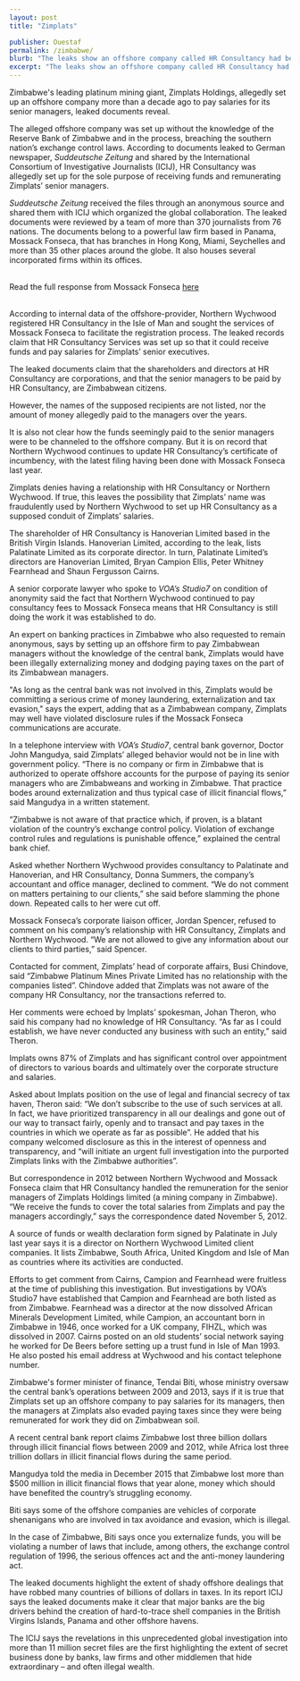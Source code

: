 ```yaml
---
layout: post
title: "Zimplats"

publisher: Ouestaf
permalink: /zimbabwe/
blurb: "The leaks show an offshore company called HR Consultancy had been created  to  pay salaries to Zimplats, which is largely owned  by South Africa’s Impala Platinum Mines. However, it denies any knowledge of the HR Consultancy and its purpose, writes Ray Choto."
excerpt: "The leaks show an offshore company called HR Consultancy had been created  to  pay salaries to Zimplats, which is largely owned  by South Africa’s Impala Platinum Mines. However, it denies any knowledge of the HR Consultancy and its purpose, writes Ray Choto."
---
```


Zimbabwe's leading platinum mining giant, Zimplats Holdings, allegedly set up an offshore company more than a decade ago to pay salaries for its senior managers, leaked documents reveal.

The alleged offshore company was set up without the knowledge of the Reserve Bank of Zimbabwe and in the process, breaching the southern nation’s exchange control laws.
According to documents leaked to German newspaper, *Suddeutsche Zeitung* and shared by the International Consortium of Investigative Journalists (ICIJ), HR Consultancy was allegedly set up for the sole purpose of receiving funds and remunerating Zimplats’ senior managers.

*Suddeutsche Zeitung* received the files through an anonymous source and shared them with ICIJ which organized the global collaboration. The leaked documents were reviewed by a team of more than 370 journalists from 76 nations. The documents belong to a powerful law firm based in Panama, Mossack Fonseca, that has branches in Hong Kong, Miami, Seychelles and more than 35 other places around the globe. It also houses several incorporated firms within its offices.


<br/>
<div class="panel panel-default">
  <div class="panel-heading">
  Read the full response from Mossack Fonseca <a href="https://sourceafrica.net/documents/***REMOVED***.html" target="_blank">here</a>
  </div>
</div>
<br/>

According to internal data of the offshore-provider, Northern Wychwood registered HR Consultancy in the Isle of Man and sought the services of Mossack Fonseca to facilitate the registration process. The leaked records claim that HR Consultancy Services was set up so that it could receive funds and pay salaries for Zimplats’ senior executives.

The leaked documents claim that the shareholders and directors at HR Consultancy are corporations, and that the senior managers to be paid by HR Consultancy, are Zimbabwean citizens.

However, the names of the supposed recipients are not listed, nor the amount of money allegedly paid to the managers over the years.

It is also not clear how the funds seemingly paid to the senior managers were to be channeled to the offshore company. But it is on record that Northern Wychwood continues to update HR Consultancy’s certificate of incumbency, with the latest filing having been done with Mossack Fonseca last year.

Zimplats denies having a relationship with HR Consultancy or Northern Wychwood. If true, this leaves the possibility that Zimplats’ name was fraudulently used by Northern Wychwood to set up HR Consultancy as a supposed conduit of Zimplats’ salaries.

The shareholder of HR Consultancy is Hanoverian Limited based in the British Virgin Islands. Hanoverian Limited, according to the leak, lists Palatinate Limited as its corporate director. In turn, Palatinate Limited’s directors are Hanoverian Limited, Bryan Campion Ellis, Peter Whitney Fearnhead and Shaun Fergusson Cairns.

A senior corporate lawyer who spoke to *VOA’s Studio7* on condition of anonymity said the fact that Northern Wychwood continued to pay consultancy fees to Mossack Fonseca means that HR Consultancy is still doing the work it was established to do.

An expert on banking practices in Zimbabwe who also requested to remain anonymous, says by setting up an offshore firm to pay Zimbabwean managers without the knowledge of the central bank, Zimplats would have been illegally externalizing money and dodging paying taxes on the part of its Zimbabwean managers.

"As long as the central bank was not involved in this, Zimplats would be committing a serious crime of money laundering, externalization and tax evasion," says the expert, adding that as a Zimbabwean company, Zimplats may well have violated disclosure rules if the Mossack Fonseca communications are accurate.

In a telephone interview with *VOA’s Studio7*, central bank governor, Doctor John Mangudya, said Zimplats’ alleged behavior would not be in line with government policy. “There is no company or firm in Zimbabwe that is authorized to operate offshore accounts for the purpose of paying its senior managers who are Zimbabweans and working in Zimbabwe. That practice bodes around externalization and thus typical case of illicit financial flows,” said Mangudya in a written statement.

“Zimbabwe is not aware of that practice which, if proven, is a blatant violation of the country’s exchange control policy. Violation of exchange control rules and regulations is punishable offence,” explained the central bank chief.

Asked whether Northern Wychwood provides consultancy to Palatinate and Hanoverian, and HR Consultancy, Donna Summers, the company’s accountant and office manager, declined to comment. “We do not comment on matters pertaining to our clients,” she said before slamming the phone down. Repeated calls to her were cut off.

Mossack Fonseca’s corporate liaison officer, Jordan Spencer, refused to comment on his company’s relationship with HR Consultancy, Zimplats and Northern Wychwood. “We are not allowed to give any information about our clients to third parties,” said Spencer.

Contacted for comment, Zimplats’ head of corporate affairs, Busi Chindove, said “Zimbabwe Platinum Mines Private Limited has no relationship with the companies listed”. Chindove added that Zimplats was not aware of the company HR Consultancy, nor the transactions referred to.

Her comments were echoed by Implats’ spokesman, Johan Theron, who said his company had no knowledge of HR Consultancy. “As far as I could establish, we have never conducted any business with such an entity,” said Theron.

Implats owns 87% of Zimplats and has significant control over appointment of directors to various boards and ultimately over the corporate structure and salaries.

Asked about Implats position on the use of legal and financial secrecy of tax haven, Theron said: “We don’t subscribe to the use of such services at all. In fact, we have prioritized transparency in all our dealings and gone out of our way to transact fairly, openly and to transact and pay taxes in the countries in which we operate as far as possible”. He added that his company welcomed disclosure as this in the interest of openness and transparency, and “will initiate an urgent full investigation into the purported Zimplats links with the Zimbabwe authorities”.

But correspondence in 2012 between Northern Wychwood and Mossack Fonseca claim that HR Consultancy handled the remuneration for the senior managers of Zimplats Holdings limited (a mining company in Zimbabwe). “We receive the funds to cover the total salaries from Zimplats and pay the managers accordingly,” says the correspondence dated November 5, 2012.

A source of funds or wealth declaration form signed by Palatinate in July last year says it is a director on Northern Wychwood Limited client companies. It lists Zimbabwe, South Africa, United Kingdom and Isle of Man as countries where its activities are conducted.

Efforts to get comment from Cairns, Campion and Fearnhead were fruitless at the time of publishing this investigation. But investigations by VOA’s Studio7 have established that Campion and Fearnhead are both listed as from Zimbabwe. Fearnhead was a director at the now dissolved African Minerals Development Limited, while Campion, an accountant born in Zimbabwe in 1946, once worked for a UK company, FIHZL, which was dissolved in 2007. Cairns posted on an old students’ social network saying he worked for De Beers before setting up a trust fund in Isle of Man 1993. He also posted his email address at Wychwood and his contact telephone number.

Zimbabwe's former minister of finance, Tendai Biti, whose ministry oversaw the central bank’s operations between 2009 and 2013, says if it is true that Zimplats set up an offshore company to pay salaries for its managers, then the managers at Zimplats also evaded paying taxes since they were being remunerated for work they did on Zimbabwean soil.

A recent central bank report claims Zimbabwe lost three billion dollars through illicit financial flows between 2009 and 2012, while Africa lost three trillion dollars in illicit financial flows during the same period.

Mangudya told the media in December 2015 that Zimbabwe lost more than $500 million in illicit financial flows that year alone, money which should have benefited the country’s struggling economy.

Biti says some of the offshore companies are vehicles of corporate shenanigans who are involved in tax avoidance and evasion, which is illegal.

In the case of Zimbabwe, Biti says once you externalize funds, you will be violating a number of laws that include, among others, the exchange control regulation of 1996, the serious offences act and the anti-money laundering act.

The leaked documents highlight the extent of shady offshore dealings that have robbed many countries of billions of dollars in taxes. In its report ICIJ says the leaked documents make it clear that major banks are the big drivers behind the creation of hard-to-trace shell companies in the British Virgins Islands, Panama and other offshore havens.

The ICIJ says the revelations in this unprecedented global investigation into more than 11 million secret files are the first highlighting the extent of secret business done by banks, law firms and other middlemen that hide extraordinary – and often illegal wealth.
